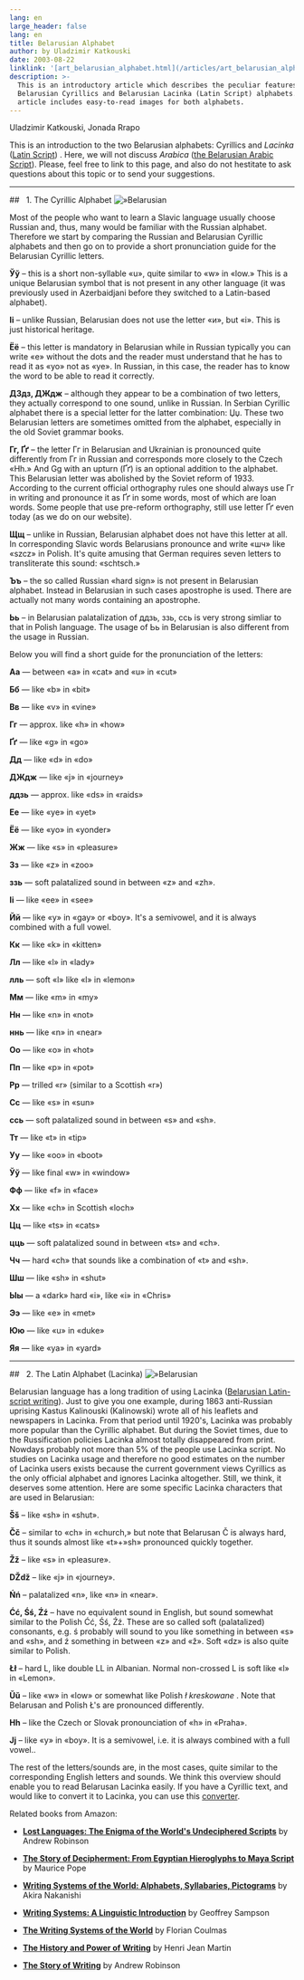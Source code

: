 ```yaml
---
lang: en
large_header: false
lang: en
title: Belarusian Alphabet
author: by Uladzimir Katkouski
date: 2003-08-22
linklink: '[art_belarusian_alphabet.html](/articles/art_belarusian_alphabet.html)'
description: >-
  This is an introductory article which describes the peculiar features of the
  Belarusian Cyrillics and Belarusian Lacinka (Latin Script) alphabets. The
  article includes easy-to-read images for both alphabets.
---
```



Uladzimir Katkouski, Jonada Rrapo

This is an introduction to the two Belarusian alphabets: Cyrillics and  *Lacinka*  (<a href=»articles/art_lac1.html»>Latin Script</a>) . Here, we will not discuss  *Arabica*  (<a href=»articles/art_kitab1_en.html»>the Belarusian Arabic Script</a>). Please, feel free to link to this page, and also do not hestitate to ask questions about this topic or to send your suggestions.

<hr />
##   1. The Cyrillic Alphabet
<img src=»belarusian_alphabet_cyrillic.gif» title=»Belarusian Alphabet (Cyrillics)» width=»565» height=»143» alt=»Belarusian Alphabet (Cyrillics)» />

Most of the people who want to learn a Slavic language usually choose Russian and, thus, many would be familiar with the Russian alphabet. Therefore we start by comparing the Russian and Belarusian Cyrillic alphabets and then go on to provide a short pronunciation guide for the Belarusian Cyrillic letters.

<strong>Ўў</strong> – this is a short non-syllable «u», quite similar to «w» in «low.» This is a unique Belarusian symbol that is not present in any other language (it was previously used in Azerbaidjani before they switched to a Latin-based alphabet).

<strong>Іі</strong> – unlike Russian, Belarusian does not use the letter «и», but «і». This is just historical heritage.

<strong>Ёё</strong> – this letter is mandatory in Belarusian while in Russian typically you can write «e» without the dots and the reader must understand that he has to read it as «yo» not as «ye». In Russian, in this case, the reader has to know the word to be able to read it correctly.

<strong>ДЗдз, ДЖдж</strong> – although they appear to be a combination of two letters, they actually correspond to one sound, unlike in Russian. In Serbian Cyrillic alphabet there is a special letter for the latter combination: Џџ. These two Belarusian letters are sometimes omitted from the alphabet, especially in the old Soviet grammar books.

<strong>Гг, Ґґ</strong> – the letter Гг in Belarusian and Ukrainian is pronounced quite differently from Гг in Russian and corresponds more closely to the Czech «Hh.» And Gg with an upturn (Ґґ) is an optional addition to the alphabet. This Belarusian letter was abolished by the Soviet reform of 1933. According to the current official orthography rules one should always use Гг in writing and pronounce it as Ґґ in some words, most of which are loan words. Some people that use pre-reform orthography, still use letter Ґґ even today (as we do on our website).

<strong>Щщ</strong> – unlike in Russian, Belarusian alphabet does not have this letter at all. In corresponding Slavic words Belarusians pronounce and write «шч» like «szcz» in Polish. It's quite amusing that German requires seven letters to transliterate this sound: «schtsch.»

<strong>Ъъ</strong> – the so called Russian «hard sign» is not present in Belarusian alphabet. Instead in Belarusian in such cases apostrophe is used. There are actually not many words containing an apostrophe.

<strong>Ьь</strong> – in Belarusian palatalization of ддзь, ззь, ссь is very strong simliar to that in Polish language. The usage of Ьь in Belarusian is also different from the usage in Russian.

Below you will find a short guide for the pronunciation of the letters:

<strong>Аа</strong> — between «a» in «cat» and «u» in «cut»

<strong>Бб</strong> — like «b» in «bit»

<strong>Вв</strong> — like «v» in «vine»

<strong>Гг</strong> — approx. like «h» in «how»

<strong>Ґґ</strong> — like «g» in «go»

<strong>Дд</strong> — like «d» in «do»

<strong>ДЖдж</strong> — like «j» in «journey»

<strong>ддзь</strong> — approx. like «ds» in «raids»

<strong>Ее</strong> — like «ye» in «yet»

<strong>Ёё</strong> — like «yo» in «yonder»

<strong>Жж</strong> — like «s» in «pleasure»

<strong>Зз</strong> — like «z» in «zoo»

<strong>ззь</strong> — soft palatalized sound in between «z» and «zh».

<strong>Іі</strong> — like «ee» in «see»

<strong>Йй</strong> — like «y» in «gay» or «boy». It's a semivowel, and it is always combined with a full vowel.

<strong>Кк</strong> — like «k» in «kitten»

<strong>Лл</strong> — like «l» in «lady»

<strong>лль</strong> — soft «l» like «l» in «lemon»

<strong>Мм</strong> — like «m» in «my»

<strong>Нн</strong> — like «n» in «not»

<strong>ннь</strong> — like «n» in «near»

<strong>Оо</strong> — like «o» in «hot»

<strong>Пп</strong> — like «p» in «pot»

<strong>Рр</strong> — trilled «r» (similar to a Scottish «r»)

<strong>Сс</strong> — like «s» in «sun»

<strong>ссь</strong> — soft palatalized sound in between «s» and «sh».

<strong>Тт</strong> — like «t» in «tip»

<strong>Уу</strong> — like «oo» in «boot»

<strong>Ўў</strong> — like final «w» in «window»

<strong>Фф</strong> — like «f» in «face»

<strong>Хх</strong> — like «ch» in Scottish «loch»

<strong>Цц</strong> — like «ts» in «cats»

<strong>цць</strong> — soft palatalized sound in between «ts» and «ch».

<strong>Чч</strong> — hard «ch» that sounds like a combination of «t» and «sh».

<strong>Шш</strong> — like «sh» in «shut»

<strong>Ыы</strong> — a «dark» hard «i», like «i» in «Chris»

<strong>Ээ</strong> — like «e» in «met»

<strong>Юю</strong> — like «u» in «duke»

<strong>Яя</strong> — like «ya» in «yard»

<hr />
##   2. The Latin Alphabet (Lacinka)
<img src=»belarusian_alphabet_latin.gif» title=»Belarusian Alphabet (Latin)» width=»565» height=»143» alt=»Belarusian Alphabet (Latin)» />

Belarusian language has a long tradition of using Lacinka (<a href=»articles/art_lac1.html»>Belarusian Latin-script writing</a>). Just to give you one example, during 1863 anti-Russian uprising Kastus Kalinouski (Kalinowski) wrote all of his leaflets and newspapers in Lacinka. From that period until 1920's, Lacinka was probably more popular than the Cyrillic alphabet. But during the Soviet times, due to the Russification policies Lacinka almost totally disappeared from print. Nowdays probably not more than 5% of the people use Lacinka script. No studies on Lacinka usage and therefore no good estimates on the number of Lacinka users exists because the current government views Cyrillics as the only official alphabet and ignores Lacinka altogether. Still, we think, it deserves some attention. Here are some specific Lacinka characters that are used in Belarusian:

<strong>Šš</strong> – like «sh» in «shut».

<strong>Čč</strong> – similar to «ch» in «church,» but note that Belarusan Č is always hard, thus it sounds almost like «t»+»sh» pronounced quickly together.

<strong>Žž</strong> – like «s» in «pleasure».

<strong>DŽdž</strong> – like «j» in «journey».

<strong>Ńń</strong> – palatalized «n», like «n» in «near».

<strong>Ćć, Śś, Źź</strong> – have no equivalent sound in English, but sound somewhat similar to the Polish Ćć, Śś, Źź. These are so called soft (palatalized) consonants, e.g. ś probably will sound to you like something in between «s» and «sh», and ź something in between «z» and «ž». Soft «dz» is also quite similar to Polish.

<strong>Łł</strong> – hard L, like double LL in Albanian. Normal non-crossed L is soft like «l» in «Lemon».

<strong>Ŭŭ</strong> – like «w» in «low» or somewhat like Polish  *ł kreskowane* . Note that Belarusan and Polish Ł's are pronounced differently.

<strong>Hh</strong> – like the Czech or Slovak pronounciation of «h» in «Praha».

<strong>Jj</strong> – like «y» in «boy». It is a semivowel, i.e. it is always combined with a full vowel..

The rest of the letters/sounds are, in the most cases, quite similar to the corresponding English letters and sounds. We think this overview should enable you to read Belarusan Lacinka easily. If you have a Cyrillic text, and would like to convert it to Lacinka, you can use this <a href=»latin.html»>converter</a>.

Related books from Amazon:

- <strong><a href=»http://www.amazon.com/exec/obidos/ASIN/0071357432/belarusianlan-20»>Lost Languages: The Enigma of the World's Undeciphered Scripts</a></strong> by Andrew Robinson

- <strong><a href=»http://www.amazon.com/exec/obidos/ASIN/050028105X/belarusianlan-20»>The Story of Decipherment: From Egyptian Hieroglyphs to Maya Script</a></strong> by Maurice Pope

- <strong><a href=»http://www.amazon.com/exec/obidos/ASIN/0804816549/belarusianlan-20»>Writing Systems of the World: Alphabets, Syllabaries, Pictograms</a></strong> by Akira Nakanishi

- <strong><a href=»http://www.amazon.com/exec/obidos/ASIN/0804717567/belarusianlan-20»>Writing Systems: A Linguistic Introduction</a></strong> by Geoffrey Sampson

- <strong><a href=»http://www.amazon.com/exec/obidos/ASIN/0631165134/belarusianlan-20»>The Writing Systems of the World</a></strong> by Florian Coulmas

- <strong><a href=»http://www.amazon.com/exec/obidos/ASIN/0226508366/belarusianlan-20»>The History and Power of Writing</a></strong> by Henri Jean Martin

- <strong><a href=»http://www.amazon.com/exec/obidos/ASIN/0500281564/belarusianlan-20»>The Story of Writing</a></strong> by Andrew Robinson

